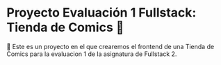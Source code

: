 # Proyecto Evaluación 1 Fullstack: Tienda de Comics 📖

🤖 Este es un proyecto en el que crearemos el frontend de una Tienda de Comics para la evaluacion 1 de la asignatura de Fullstack 2.

